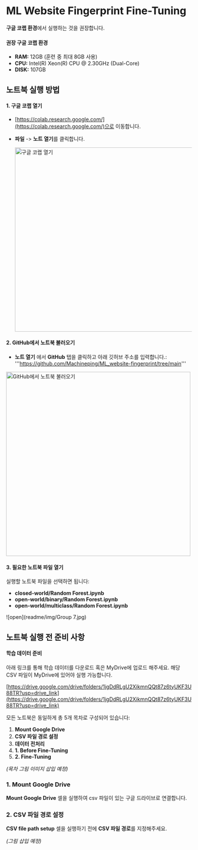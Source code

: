 # ML Website Fingerprint Fine-Tuning

**구글 코랩 환경**에서 실행하는 것을 권장합니다.

#### 권장 구글 코랩 환경

- **RAM:** 12GB (훈련 중 최대 8GB 사용)
- **CPU:** Intel(R) Xeon(R) CPU @ 2.30GHz (Dual-Core)
- **DISK:** 107GB

## 노트북 실행 방법

#### 1. 구글 코랩 열기
- [https://colab.research.google.com/](https://colab.research.google.com/)으로 이동합니다.
- **파일** -> **노트 열기**를 클릭합니다.

   <img src="ML_website-fingerprint/readme/img/Group 3.jpg" alt="구글 코랩 열기" width="500" />

#### 2. GitHub에서 노트북 불러오기
- **노트 열기** 에서 **GitHub** 탭을 클릭하고 아래 깃허브 주소를 입력합니다.:
'''https://github.com/Machineping/ML_website-fingerprint/tree/main'''
 
 <img src="ML_website-fingerprint/readme/img/Group 6.jpg" alt="GitHub에서 노트북 불러오기" width="500" />


#### 3. 필요한 노트북 파일 열기
실행할 노트북 파일을 선택하면 됩니다:

- **closed-world/Random Forest.ipynb**
- **open-world/binary/Random Forest.ipynb**
- **open-world/multiclass/Random Forest.ipynb**

![open](readme/img/Group 7.jpg)


## 노트북 실행 전 준비 사항

#### 학습 데이터 준비

아래 링크를 통해 학습 데이터를 다운로드 혹은 MyDrive에 업로드 해주세요.
해당 CSV 파일이 MyDrive에 있어야 실행 가능합니다. 

[https://drive.google.com/drive/folders/1jgDdRLgU2XikmnQQt87z6tyUKF3U88TR?usp=drive_link](https://drive.google.com/drive/folders/1jgDdRLgU2XikmnQQt87z6tyUKF3U88TR?usp=drive_link)

모든 노트북은 동일하게 총 5개 목차로 구성되어 있습니다:
1. **Mount Google Drive**
2. **CSV 파일 경로 설정**
3. **데이터 전처리**
4. **1. Before Fine-Tuning**
5. **2. Fine-Tuning**

 *(목차 그림 이미지 삽입 예정)*

### 1. Mount Google Drive
**Mount Google Drive** 셀을 실행하여 csv 파일이 있는 구글 드라이브로 연결합니다. 

### 2. CSV 파일 경로 설정
**CSV file path setup** 셀을 실행하기 전에 **CSV 파일 경로**를 지정해주세요. 

 *(그림 삽입 예정)*

